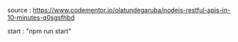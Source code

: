 source : https://www.codementor.io/olatundegaruba/nodejs-restful-apis-in-10-minutes-q0sgsfhbd

start : "npm run start"